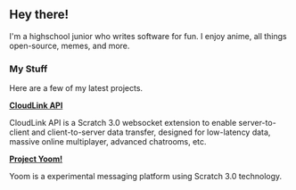 ## Hey there!

I'm a highschool junior who writes software for fun. I enjoy anime, all things open-source, memes, and more.

### My Stuff

Here are a few of my latest projects.

**[CloudLink API](https://github.com/MikeDev101/cloudlink)**

CloudLink API is a Scratch 3.0 websocket extension to enable server-to-client and client-to-server data transfer, designed for low-latency data, massive online multiplayer, advanced chatrooms, etc.

**[Project Yoom!](https://mikedev101.github.io/Yoom/index.html)**

Yoom is a experimental messaging platform using Scratch 3.0 technology.
